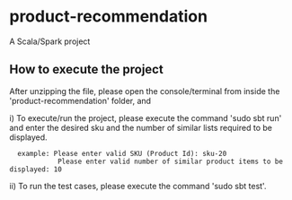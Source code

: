 # product-recommendation
A Scala/Spark project

## How to execute the project

After unzipping the file, please open the console/terminal from inside the 'product-recommendation' folder, and

   i) To execute/run the project, please execute the command 'sudo sbt run' and enter the desired sku and the number of similar lists
   required to be displayed.

      example: Please enter valid SKU (Product Id): sku-20
                Please enter valid number of similar product items to be displayed: 10


   ii) To run the test cases, please execute the command 'sudo sbt test'.


